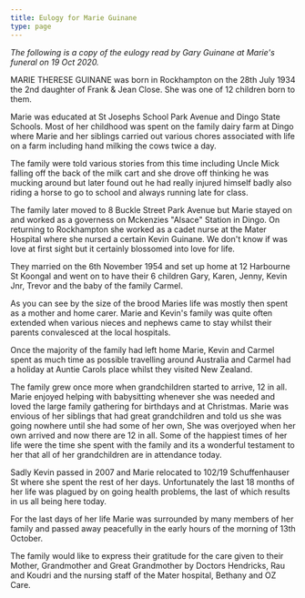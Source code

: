 ```yaml
---
title: Eulogy for Marie Guinane
type: page
---
```


*The following is a copy of the eulogy read by Gary Guinane at Marie's funeral on 19 Oct 2020.* 

MARIE THERESE GUINANE was born in Rockhampton on the 28th July 1934 the 2nd daughter of Frank & Jean Close. She was one of 12 children born to them.

Marie was educated at St Josephs School Park Avenue and Dingo State Schools. Most of her childhood was spent on the family dairy farm at Dingo where Marie and her siblings carried out various chores associated with life on a farm including hand milking the cows twice a day.

The family were told various stories from this time including Uncle Mick falling off the back of the milk cart and she drove off thinking he was mucking around but later found out he had really injured himself badly also riding a horse to go to school and always running late for class.

The family later moved to 8 Buckle Street Park Avenue but Marie stayed on and worked as a governess on Mckenzies "Alsace" Station in Dingo. On returning to Rockhampton she worked as a cadet nurse at the Mater Hospital where she nursed a certain Kevin Guinane. We don't know if was love at first sight but it certainly blossomed into love for life.

They married on the 6th November 1954 and set up home at 12 Harbourne St Koongal and went on to have their 6 children Gary, Karen, Jenny, Kevin Jnr, Trevor and the baby of the family Carmel.

As you can see by the size of the brood Maries life was mostly then spent as a mother and home carer. Marie and Kevin's family was quite often extended when various nieces and nephews came to stay whilst their parents convalesced at the local hospitals.

Once the majority of the family had left home Marie, Kevin and Carmel spent as much time as possible travelling around Australia and Carmel had a holiday at Auntie Carols place whilst they visited New Zealand.

The family grew once more when grandchildren started to arrive, 12 in all. Marie enjoyed helping with babysitting whenever she was needed and loved the large family gathering for birthdays and at Christmas.
Marie was envious of her siblings that had great grandchildren and told us she was going nowhere until she had some of her own,
She was overjoyed when her own arrived and now there are 12 in all.
Some of the happiest times of her life were the time she spent with the family and its a wonderful testament to her that all of her grandchildren are in attendance today.

Sadly Kevin passed in 2007 and Marie relocated to 102/19 Schuffenhauser St where she spent the rest of her days. Unfortunately the last 18 months of her life was plagued by on going health problems, the last of which results in us all being here today.

For the last days of her life Marie was surrounded by many members of her family and passed away peacefully in the early hours of the morning of 13th October.

The family would like to express their gratitude for the care given to their Mother, Grandmother and Great Grandmother by Doctors Hendricks, Rau and Koudri and the nursing staff of the Mater hospital, Bethany and OZ Care.
